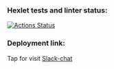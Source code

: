 ### Hexlet tests and linter status:
[![Actions Status](https://github.com/AlexeyChi/frontend-project-12/actions/workflows/hexlet-check.yml/badge.svg)](https://github.com/AlexeyChi/frontend-project-12/actions)

### Deployment link:

Tap for visit [Slack-chat](https://frontend-project-12-6l2f.onrender.com/)